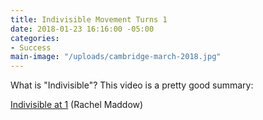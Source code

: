 ```yaml
---
title: Indivisible Movement Turns 1
date: 2018-01-23 16:16:00 -05:00
categories:
- Success
main-image: "/uploads/cambridge-march-2018.jpg"
---
```


What is "Indivisible"? This video is a pretty good summary:

[Indivisible at 1](https://www.youtube.com/watch?v=styg2uRoYtk) (Rachel Maddow)
